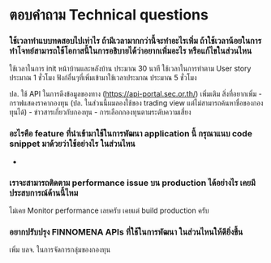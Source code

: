 # ตอบคำถาม Technical questions

### ใช้เวลาทำแบบทดสอบไปเท่าไร ถ้ามีเวลามากกว่านี้จะทำอะไรเพิ่ม ถ้าใช้เวลาน้อยในการทำโจทย์สามารถใช้โอกาสนี้ในการอธิบายได้ว่าอยากเพิ่มอะไร หรือแก้ไขในส่วนไหน

ใช้เวลาในการ init หน้าบ้านและหลังบ้าน ประมาณ 30 นาที
ใช้เวลาในการทำตาม User story ประมาณ 1 ชั่วโมง
ฟังก์อื่นๆที่เพิ่มเข้ามาใช้เวลาประมาณ ประมาณ 5 ชั่วโมง

ปล. ใช้ API ในการดึงข้อมูลของทาง (https://api-portal.sec.or.th/) เพิ่มเติม
สิ่งที่อยากเพิ่ม
    - กราฟแสดงราคากองทุน (ปล. ในส่วนนี้ผมลองใช้ของ trading view แต่ไม่สามารถค้นหาชื่อของกองทุนได้)
    - ข่าวสารเกี่ยวกับกองทุน
    - การเลือกกองทุนตามระดับความเสี่ยง

### อะไรคือ feature ที่นำเข้ามาใช้ในการพัฒนา application นี้ กรุณาแนบ code snippet มาด้วยว่าใช้อย่างไร ในส่วนไหน
-
### เราจะสามารถติดตาม performance issue บน production ได้อย่างไร เคยมีประสบการณ์ด้านนี้ไหม

ไม่เคย Monitor performance เลยครับ เคยแต่ build production ครับ


### อยากปรับปรุง FINNOMENA APIs ที่ใช้ในการพัฒนา ในส่วนไหนให้ดียิ่งขึ้น

เพิ่ม บลจ. ในการจัดการกลุ่มของกองทุน
